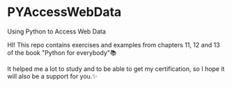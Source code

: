 # PYAccessWebData
Using Python to Access Web Data

HI!
This repo 
contains exercises and examples from chapters 11, 12 and 13 of the book 
 "Python for everybody"📚

It helped me a lot to study and to be able to get my certification, 
so I hope it will also be a support for you.✨
